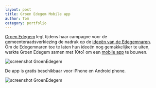 ```yaml
---
layout: post
title: Groen Edegem Mobile app
author: Tom
category: portfolio
---
```

[Groen Edegem](http://www.groenedegem.be) legt tijdens haar campagne voor de gemeenteraadsverkiezing de nadruk op de [ideeën van de Edegemnaren](http://deredactie.be/cm/vrtnieuws/verkiezingen2012/antwerpen/Edegem/120427_edegem_precampaganeGroen). Om de Edegemnaren toe te laten hun ideeën nog gemakkelijker te uiten, werkte Groen Edegem samen met 10to1 om een [mobile app](http://www.doemeeedegem.be/app/) te bouwen.

<img alt='screenshot GroenEdegem' src='http://blog.10to1.be/img/portfolio groen edegem iphone.jpeg'/>

De app is gratis beschikbaar voor iPhone en Android phone.

<img alt='screenshot GroenEdegem' src='http://blog.10to1.be/img/portfolio groen edegem android.jpeg'/>
